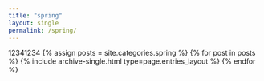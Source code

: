 ```yaml
---
title: "spring"
layout: single
permalink: /spring/
---
```

12341234
{% assign posts = site.categories.spring %}
{% for post in posts %} {% include archive-single.html type=page.entries_layout %} {% endfor %}